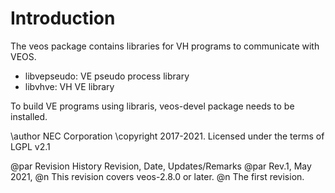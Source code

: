 # Introduction

The veos package contains libraries for VH programs to communicate with VEOS.

 * libvepseudo: VE pseudo process library
 * libvhve: VH VE library

To build VE programs using libraris, veos-devel package needs to be installed.

\author NEC Corporation
\copyright 2017-2021. Licensed under the terms of LGPL v2.1

@par Revision History
	Revision,
	Date,
	Updates/Remarks
@par 
     Rev.1,
     May 2021,
@n	This revision covers veos-2.8.0 or later.
@n	The first revision.
